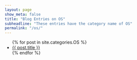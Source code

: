 ```yaml
---
layout: page
show_meta: false
title: "Blog Entries on OS"
subheadline: "These entries have the category name of OS"
permalink: "/os/"
---
```

<ul>
    {% for post in site.categories.OS %}
    <li><a href="{{ site.url }}{{ post.url }}">{{ post.title }}</a></li>
    {% endfor %}
</ul>
